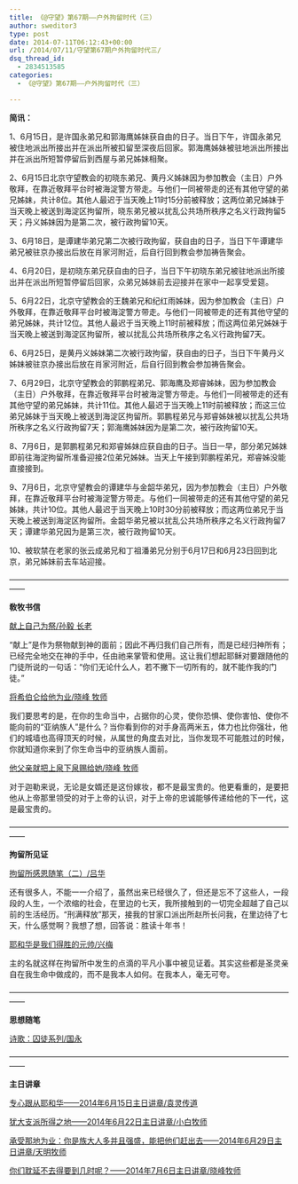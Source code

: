 ```yaml
---
title: 《@守望》第67期——户外拘留时代（三）
author: sweditor3
type: post
date: 2014-07-11T06:12:43+00:00
url: /2014/07/11/守望第67期户外拘留时代三/
dsq_thread_id:
  - 2834513585
categories:
  - 《@守望》第67期——户外拘留时代（三）

---
```

**简讯：**
  
1、6月15日，是许国永弟兄和郭海鹰姊妹获自由的日子。当日下午，许国永弟兄被住地派出所接出并在派出所被扣留至深夜后回家。郭海鹰姊妹被驻地派出所接出并在派出所短暂停留后到西屋与弟兄姊妹相聚。

2、6月15日北京守望教会的初晓东弟兄、黄丹义姊妹因为参加教会（主日）户外敬拜，在靠近敬拜平台时被海淀警方带走。与他们一同被带走的还有其他守望的弟兄姊妹，共计8位。其他人最迟于当天晚上11时15分前被释放；这两位弟兄姊妹于当天晚上被送到海淀区拘留所，晓东弟兄被以扰乱公共场所秩序之名义行政拘留5天；丹义姊妹因为是第二次，被行政拘留10天。

3、6月18日，是谭建华弟兄第二次被行政拘留，获自由的日子，当日下午谭建华弟兄被驻京办接出后放在肖家河附近，后自行回到教会参加祷告聚会。

<span style="color: #222222;">4、6月20日，是初晓东弟兄获自由的日子，<wbr />当日下午初晓东弟兄被驻地派出所接出并</span><span style="color: #222222;">在派出所短暂停留后回家</span><span style="color: #222222;">，<wbr />众弟兄姊妹前去迎接并在家中一起享受爱筵。</span>

5、6月22日，北京守望教会的王魏弟兄和纪红雨姊妹，因为参加教会（主日）户外敬拜，在靠近敬拜平台时被海淀警方带走。与他们一同被带走的还有其他守望的弟兄姊妹，共计12位。其他人最迟于当天晚上11时前被释放；而这两位弟兄姊妹于当天晚上被送到海淀区拘留所，被以扰乱公共场所秩序之名义行政拘留7天。

6、6月25日，是黄丹义姊妹第二次被行政拘留，获自由的日子，当日下午黄丹义姊妹被驻京办接出后放在肖家河附近，后自行回到教会参加祷告聚会。

7、6月29日，北京守望教会的郭鹏程弟兄、郭海鹰及郑睿姊妹，因为参加教会（主日）户外敬拜，在靠近敬拜平台时被海淀警方带走。与他们一同被带走的还有其他守望的弟兄姊妹，共计11位。其他人最迟于当天晚上11时前被释放；而这三位弟兄姊妹于当天晚上被送到海淀区拘留所。郭鹏程弟兄与郑睿姊妹被以扰乱公共场所秩序之名义行政拘留7天；郭海鹰姊妹因为是第二次，被行政拘留10天。

8、7月6日，是郭鹏程弟兄和郑睿姊妹应获自由的日子。当日一早，部分弟兄姊妹即前往海淀拘留所准备迎接2位弟兄姊妹。当天上午接到郭鹏程弟兄，郑睿姊没能直接接到。

9、7月6日，北京守望教会的谭建华与金韶华弟兄，因为参加教会（主日）户外敬拜，在靠近敬拜平台时被海淀警方带走。与他们一同被带走的还有其他守望的弟兄姊妹，共计10位。其他人最迟于当天晚上10时30分前被释放；而这两位弟兄于当天晚上被送到海淀区拘留所。金韶华弟兄被以扰乱公共场所秩序之名义行政拘留7天；谭建华弟兄因为是第三次，被行政拘留10天。

10、被软禁在老家的张云成弟兄和丁祖潘弟兄分别于6月17日和6月23日回到北京，弟兄姊妹前去车站迎接。

——————————————————————————————————————

 **敎牧书信**

[献上自己为祭/孙毅 长老][1]
  
“献上”是作为祭物献到神的面前；因此不再归我们自己所有，而是已经归神所有；已经完全地交在神的手中，任由祂来掌管和使用。这让我们想起耶稣对要跟随他的门徒所说的一句话：“你们无论什么人，若不撇下一切所有的，就不能作我的门徒。”

[将希伯仑给他为业/晓峰 牧师][2]
  
我们要思考的是，在你的生命当中，占据你的心灵，使你恐惧、使你害怕、使你不能向前的“亚纳族人”是什么？当你看到你的对手身高两米五，体力也比你强壮，他们的城墙也高得顶天的时候，从属世的角度去对比，当你发现不可能胜过的时候，你就知道你来到了你生命当中的亚纳族人面前。

[他父亲就把上泉下泉赐给她/晓峰 牧师][3]
  
对于迦勒来说，无论是女婿还是这份嫁妆，都不是最宝贵的。他更看重的，是要把他从上帝那里领受的对于上帝的认识，对于上帝的忠诚能够传递给他的下一代，这是最宝贵的。

——————————————————————————————————————
  
**拘留所见证**

[拘留所感恩随笔（二）/吕华][4]
  
还有很多人，不能一一介绍了，虽然出来已经很久了，但还是忘不了这些人，一段段的人生，一个浓缩的社会，在里边的七天，我所接触到的一切完全超越了自己以前的生活经历。“刑满释放”那天，接我的甘家口派出所赵所长问我，在里边待了七天，什么感觉啊？我想了想，回答说：胜读十年书！

[耶和华是我们得胜的元帅/兴梅][5]
  
主的名就这样在拘留所中发生的点滴的平凡小事中被见证着。其实这些都是圣灵亲自在我生命中做成的，而不是我本人如何。在我本人，毫无可夸。

——————————————————————————————————————

**思想随笔**

[诗歌：囚徒系列/国永][6]

——————————————————————————————————————

**主日讲章**

[专心跟从耶和华——2014年6月15日主日讲章/袁灵传道][7]
  
[犹大支派所得之地——2014年6月22日主日讲章/小白牧师][8]
  
[承受那地为业：你是族大人多并且强盛，能把他们赶出去——2014年6月29日主日讲章/天明牧师][9]
  
[你们耽延不去得要到几时呢？——2014年7月6日主日讲章/晓峰牧师][10]

 [1]: /2014/07/11/献上自己为祭文孙毅长老/
 [2]: /2014/07/11/将希伯伦给他为业文晓峰牧师/
 [3]: /2014/07/11/他父亲就把上泉下泉赐给她文晓峰牧师/
 [4]: /2014/07/11/拘留所感恩随笔二道成肉身文吕华/
 [5]: /2014/07/11/耶和华是我们得胜的元帅文兴梅/
 [6]: /2014/07/11/囚徒系列文国永2/
 [7]: /2014/06/14/专心跟从耶和华2014年6月15日主日讲章袁灵传道/
 [8]: /2014/06/21/犹大支派所得之地2014年6月22日主日讲章小白牧师/
 [9]: /2014/06/28/承受那地为业你是族大人多并且强盛能把他们/
 [10]: /2014/07/04/你们耽延不去得要到几时呢2014年7月6日主日讲/